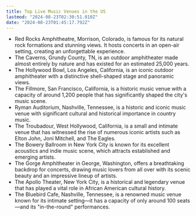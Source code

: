 ```yaml
---
title: Top Live Music Venues in the US
lastmod: "2024-08-23T02:30:51.010Z"
date: "2024-08-23T01:45:17.792Z"
---
```


- Red Rocks Amphitheatre, Morrison, Colorado, is famous for its natural rock formations and stunning views. It hosts concerts in an open-air setting, creating an unforgettable experience.
- The Caverns, Grundy County, TN, is an outdoor amphitheater made almost entirely by nature and has existed for an estimated 25,000 years.
- The Hollywood Bowl, Los Angeles, California, is an iconic outdoor amphitheater with a distinctive shell-shaped stage and panoramic views.
- The Fillmore, San Francisco, California, is a historic music venue with a capacity of around 1,200 people that has significantly shaped the city's music scene.
- Ryman Auditorium, Nashville, Tennessee, is a historic and iconic music venue with significant cultural and historical importance in country music.
- The Troubadour, West Hollywood, California, is a small and intimate venue that has witnessed the rise of numerous iconic artists such as Elton John, Joni Mitchell, and The Eagles.
- The Bowery Ballroom in New York City is known for its excellent acoustics and indie music scene, which attracts established and emerging artists.
- The Gorge Amphitheater in George, Washington, offers a breathtaking backdrop for concerts, drawing music lovers from all over with its scenic beauty and an impressive lineup of artists.
- The Apollo Theater, New York City, is a historical and legendary venue that has played a vital role in African American cultural history.
- The Bluebird Cafe, Nashville, Tennessee, is a renowned music venue known for its intimate setting—it has a capacity of only around 100 seats—and its "in-the-round" performances.
